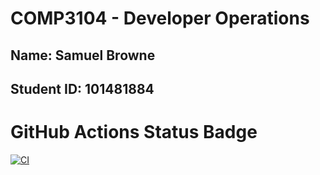 # COMP3104 - Developer Operations

## Name: Samuel Browne
## Student ID: 101481884 

# GitHub Actions Status Badge
[![CI](https://github.com/Sokmontrey/comp3104/actions/workflows/ci.yml/badge.svg)](https://github.com/Sokmontrey/comp3104/actions/workflows/ci.yml)